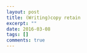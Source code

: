 ```yaml
---
layout: post
title: (Writing)copy retain
excerpt: ""
date: 2016-03-08
tags: []
comments: true
---
```

